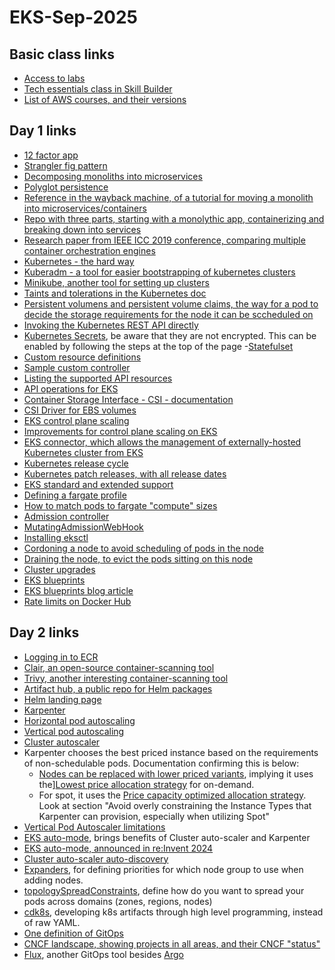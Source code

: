 # EKS-Sep-2025

## Basic class links
- [Access to labs](https://us-east-1.student.classrooms.aws.training/class/ilt%23993gWqWpH418btnNc7ndvY)
- [Tech essentials class in Skill Builder](https://skillbuilder.aws/learn/K8C2FNZM6X/aws-technical-essentials/N7Q3SXQCDY)
- [List of AWS courses, and their versions](https://releases.awstc.com/?language=EN)

## Day 1 links
- [12 factor app](https://12factor.net/)
- [Strangler fig pattern](https://martinfowler.com/bliki/StranglerFigApplication.html)
- [Decomposing monoliths into microservices](https://docs.aws.amazon.com/prescriptive-guidance/latest/modernization-decomposing-monoliths/welcome.html)
- [Polyglot persistence](https://martinfowler.com/bliki/PolyglotPersistence.html)
- [Reference in the wayback machine, of a tutorial for moving a monolith into microservices/containers](https://web.archive.org/web/20250702025423/https://aws.amazon.com/tutorials/break-monolith-app-microservices-ecs-docker-ec2/)
- [Repo with three parts, starting with a monolythic app, containerizing and breaking down into services](https://github.com/awslabs/amazon-ecs-nodejs-microservices) 
- [Research paper from IEEE ICC 2019 conference, comparing multiple container orchestration engines](https://isamaljawarneh.github.io/pubs/ICC19.pdf)
- [Kubernetes - the hard way](https://github.com/kelseyhightower/kubernetes-the-hard-way)
- [Kuberadm - a tool for easier bootstrapping of kubernetes clusters](https://kubernetes.io/docs/reference/setup-tools/kubeadm/)
- [Minikube, another tool for setting up clusters](https://minikube.sigs.k8s.io/docs/)
- [Taints and tolerations in the Kubernetes doc](https://kubernetes.io/docs/concepts/scheduling-eviction/taint-and-toleration/)
- [Persistent volumens and persistent volume claims, the way for a pod to decide the storage requirements for the node it can be sccheduled on](https://kubernetes.io/docs/concepts/storage/persistent-volumes/)
- [Invoking the Kubernetes REST API directly](https://kubernetes.io/docs/tasks/administer-cluster/access-cluster-api/)
- [Kubernetes Secrets](https://kubernetes.io/docs/concepts/configuration/secret/), be aware that they are not encrypted. This can be enabled by following the steps at the top of the page
-[Statefulset](https://kubernetes.io/docs/concepts/workloads/controllers/statefulset/)
- [Custom resource definitions](https://kubernetes.io/docs/tasks/extend-kubernetes/custom-resources/custom-resource-definitions/)
- [Sample custom controller](https://github.com/kubernetes/sample-controller/tree/master)
- [Listing the supported API resources](https://kubernetes.io/docs/reference/kubectl/generated/kubectl_api-resources/)
- [API operations for EKS](https://docs.aws.amazon.com/cli/latest/reference/eks/)
- [Container Storage Interface - CSI - documentation](https://kubernetes-csi.github.io/docs/)
- [CSI Driver for EBS volumes](https://github.com/kubernetes-sigs/aws-ebs-csi-driver)
- [EKS control plane scaling](https://docs.aws.amazon.com/eks/latest/best-practices/scale-control-plane.html)
- [Improvements for control plane scaling on EKS](https://aws.amazon.com/blogs/containers/amazon-eks-control-plane-auto-scaling-enhancements-improve-speed-by-4x/)
- [EKS connector, which allows the management of externally-hosted Kubernetes cluster from EKS](https://eksctl.io/usage/eks-connector/)
- [Kubernetes release cycle](https://kubernetes.io/releases/release/#the-release-cycle)
- [Kubernetes patch releases, with all release dates](https://kubernetes.io/releases/patch-releases/)
- [EKS standard and extended support](https://docs.aws.amazon.com/eks/latest/userguide/kubernetes-versions.html)
- [Defining a fargate profile](https://docs.aws.amazon.com/eks/latest/userguide/fargate-profile.html)
- [How to match pods to fargate "compute" sizes](https://docs.aws.amazon.com/eks/latest/userguide/fargate-pod-configuration.html)
- [Admission controller](https://kubernetes.io/docs/reference/access-authn-authz/admission-controllers/)
- [MutatingAdmissionWebHook](https://kubernetes.io/docs/reference/access-authn-authz/admission-controllers/#mutatingadmissionwebhook)
- [Installing eksctl](https://eksctl.io/installation/)
- [Cordoning a node to avoid scheduling of pods in the node](kubernetes.io/docs/reference/kubectl/generated/kubectl_cordon/)
- [Draining the node, to evict the pods sitting on this node](https://kubernetes.io/docs/reference/kubectl/generated/kubectl_drain/)
- [Cluster upgrades](https://docs.aws.amazon.com/eks/latest/best-practices/cluster-upgrades.html)
- [EKS blueprints](https://github.com/aws-ia/terraform-aws-eks-blueprints)
- [EKS blueprints blog article](https://aws.amazon.com/blogs/containers/bootstrapping-clusters-with-eks-blueprints/)
- [Rate limits on Docker Hub](https://aws.amazon.com/blogs/containers/advice-for-customers-dealing-with-docker-hub-rate-limits-and-a-coming-soon-announcement/)

## Day 2 links
- [Logging in to ECR](https://docs.aws.amazon.com/AmazonECR/latest/userguide/registry_auth.html)
- [Clair, an open-source container-scanning tool](https://github.com/quay/clair?tab=readme-ov-file)
- [Trivy, another interesting container-scanning tool](https://github.com/aquasecurity/trivy)
- [Artifact hub, a public repo for Helm packages](https://artifacthub.io/)
- [Helm landing page](https://helm.sh/)
- [Karpenter](https://karpenter.sh/)
- [Horizontal pod autoscaling](https://kubernetes.io/docs/tasks/run-application/horizontal-pod-autoscale/)
- [Vertical pod autoscaling](https://github.com/kubernetes/autoscaler/tree/9f87b78df0f1d6e142234bb32e8acbd71295585a/vertical-pod-autoscaler)
- [Cluster autoscaler](https://github.com/kubernetes/autoscaler/tree/master/cluster-autoscaler)
- Karpenter chooses the best priced instance based on the requirements of non-schedulable pods. Documentation confirming this is below:
  - [Nodes can be replaced with lower priced variants](https://karpenter.sh/docs/concepts/disruption/), implying it uses the][Lowest price allocation strategy](https://docs.aws.amazon.com/AWSEC2/latest/UserGuide/ec2-fleet-allocation-strategy.html#ec2-fleet-allocation-strategies-for-on-demand-instances) for on-demand.
  - For spot, it uses the [Price capacity optimized allocation strategy](https://docs.aws.amazon.com/eks/latest/best-practices/karpenter.html). Look at section "Avoid overly constraining the Instance Types that Karpenter can provision, especially when utilizing Spot"
- [Vertical Pod Autoscaler limitations](https://github.com/kubernetes/autoscaler/blob/master/vertical-pod-autoscaler/docs/known-limitations.md)
- [EKS auto-mode](https://docs.aws.amazon.com/eks/latest/best-practices/automode.html), brings benefits of Cluster auto-scaler and Karpenter
- [EKS auto-mode, announced in re:Invent 2024](https://repost.aws/articles/ARD5LNyUs0SU62qRQcI-fV6A/aws-re-invent-2024-automate-your-entire-kubernetes-cluster-with-amazon-eks-auto-mode)
- [Cluster auto-scaler auto-discovery](https://github.com/kubernetes/autoscaler/tree/master/cluster-autoscaler/cloudprovider/aws#auto-discovery-setup)
- [Expanders](https://github.com/kubernetes/autoscaler/blob/master/cluster-autoscaler/FAQ.md#what-are-expanders), for defining priorities for which node group to use when adding nodes.
- [topologySpreadConstraints](https://kubernetes.io/docs/concepts/scheduling-eviction/topology-spread-constraints/), define how do you want to spread your pods across domains (zones, regions, nodes)
- [cdk8s](https://cdk8s.io/), developing k8s artifacts through high level programming, instead of raw YAML.
- [One definition of GitOps](https://about.gitlab.com/topics/gitops/)
- [CNCF landscape, showing projects in all areas, and their CNCF "status"](https://landscape.cncf.io/)
- [Flux](https://fluxcd.io/), another GitOps tool besides [Argo](https://argo-cd.readthedocs.io/en/stable/)

